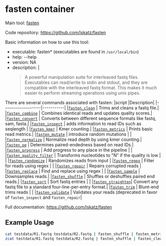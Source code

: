 # fasten container

Main tool: [fasten](https://github.com/lskatz/fasten/tree/master)
  
Code repository: https://github.com/lskatz/fasten

Basic information on how to use this tool:
- executable: fasten* (executables are found in `/usr/local/bin`)
- help: --help
- version: NA
- description: |
    > A powerful manipulation suite for interleaved fastq files. Executables can read/write to stdin and stdout, and they are compatible with the interleaved fastq format. This makes it much easier to perform streaming operations using unix pipes.

There are several commands associated with fasten:
|script             |Description|
|-------------------|-----------|
|[`fasten_clean`](https://lskatz.github.io/fasten/fasten_clean)     | Trims and cleans a fastq file.|
|[`fasten_combine`](https://lskatz.github.io/fasten/fasten_combine)   | Combines identical reads and updates quality scores.|
|[`fasten_convert`](https://lskatz.github.io/fasten/fasten_convert)   | Converts between different sequence formats like fastq, sam, fasta.|
|[`fasten_inspect`](https://lskatz.github.io/fasten/fasten_inspect)  | adds information to read IDs such as seqlength |
|[`fasten_kmer`](https://lskatz.github.io/fasten/fasten_kmer)      | Kmer counting.|
|[`fasten_metrics`](https://lskatz.github.io/fasten/fasten_metrics)   | Prints basic read metrics.|
|[`fasten_mutate`](https://lskatz.github.io/fasten/fasten_mutate)    | introduce random mutations | |
|[`fasten_normalize`](https://lskatz.github.io/fasten/fasten_normalize)      | Normalize read depth by using kmer counting.|
|[`fasten_pe`](https://lskatz.github.io/fasten/fasten_pe)        | Determines paired-endedness based on read IDs.|
|[`fasten_progress`](https://lskatz.github.io/fasten/fasten_progress)  | Add progress to any place in the pipeline | |
|[`fasten_quality_filter`](https://lskatz.github.io/fasten/fasten_quality_filter) | Transforms nucleotides to "N" if the quality is low | |
|[`fasten_randomize`](https://lskatz.github.io/fasten/fasten_randomize) | Randomizes reads from input |
|[`fasten_regex`](https://lskatz.github.io/fasten/fasten_regex)     | Filter for reads using regex | |
|[`fasten_repair`](https://lskatz.github.io/fasten/fasten_repair)  | Repairs corrupted reads |
|[`fasten_replace`](https://lskatz.github.io/fasten/fasten_replace)   | Find and replace using regex | |
|[`fasten_sample`](https://lskatz.github.io/fasten/fasten_sample)    | Downsamples reads.|
|[`fasten_shuffle`](https://lskatz.github.io/fasten/fasten_shuffle)   | Shuffles or deshuffles paired end reads.|
|[`fasten_sort`](https://lskatz.github.io/fasten/fasten_sort)  | Sort fastq entries | |
|[`fasten_straighten`](https://lskatz.github.io/fasten/fasten_straighten)| Convert any fastq file to a standard four-line-per-entry format.|
|[`fasten_trim`](https://lskatz.github.io/fasten/fasten_trim)      | Blunt-end trims reads | |
|[`fasten_validate`](https://lskatz.github.io/fasten/fasten_validate)  | Validates your reads (deprecated in favor of `fasten_inspect` and `fasten_repair`|


Full documentation: https://github.com/lskatz/fasten

## Example Usage

```bash
cat testdata/R1.fastq testdata/R2.fastq | fasten_shuffle | fasten_metrics > fasten_metrics.txt
zcat testdata/R1.fastq testdata/R2.fastq | fasten_shuffle | fasten_clean --paired-end --min-length 2 | gzip -c > cleaned.shuffled.fastq.gz
```
